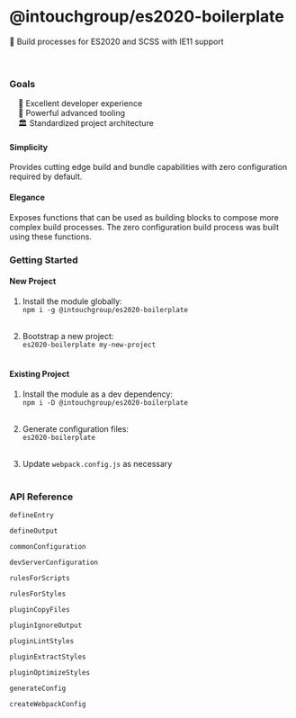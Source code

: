 # @intouchgroup/es2020-boilerplate

🔮 Build processes for ES2020 and SCSS with IE11 support
<br>
<br>
<br>

### Goals


&nbsp;&nbsp;&nbsp;&nbsp;🌈 Excellent developer experience<br>
&nbsp;&nbsp;&nbsp;&nbsp;🚀 Powerful advanced tooling<br>
&nbsp;&nbsp;&nbsp;&nbsp;🏛 Standardized project architecture<br>


#### Simplicity

Provides cutting edge build and bundle capabilities with zero configuration required by default.


#### Elegance

Exposes functions that can be used as building blocks to compose more complex build processes.
The zero configuration build process was built using these functions.


### Getting Started

#### New Project

1. Install the module globally:<br>
`npm i -g @intouchgroup/es2020-boilerplate`<br><br>

2. Bootstrap a new project:<br>
`es2020-boilerplate my-new-project`<br><br>


#### Existing Project

1. Install the module as a dev dependency:<br>
`npm i -D @intouchgroup/es2020-boilerplate`<br><br>

2. Generate configuration files:<br>
`es2020-boilerplate`<br><br>

3. Update `webpack.config.js` as necessary<br><br>


### API Reference

`defineEntry`

`defineOutput`

`commonConfiguration`

`devServerConfiguration`

`rulesForScripts`

`rulesForStyles`

`pluginCopyFiles`

`pluginIgnoreOutput`

`pluginLintStyles`

`pluginExtractStyles`

`pluginOptimizeStyles`

`generateConfig`

`createWebpackConfig`